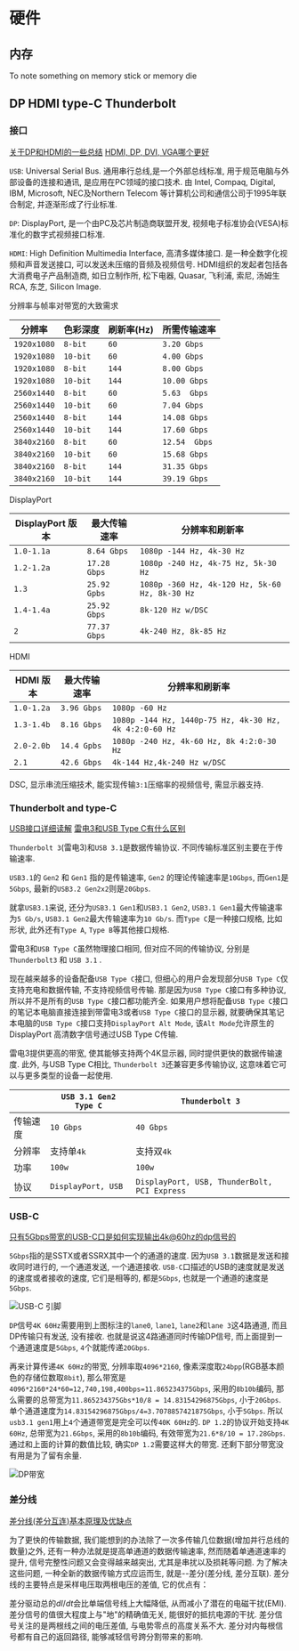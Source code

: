 # 硬件

## 内存

To note something on memory stick or memory die

## DP HDMI type-C Thunderbolt

### 接口

[关于DP和HDMI的一些总结](https://zhuanlan.zhihu.com/p/41594596)
[HDMI, DP, DVI, VGA哪个更好](https://zhuanlan.zhihu.com/p/215228683)

`USB`: Universal Serial Bus. 通用串行总线,是一个外部总线标准, 用于规范电脑与外部设备的连接和通讯, 是应用在PC领域的接口技术.
由 Intel, Compaq, Digital, IBM, Microsoft, NEC及Northern Telecom 等计算机公司和通信公司于1995年联合制定, 并逐渐形成了行业标准.

`DP`: DisplayPort, 是一个由PC及芯片制造商联盟开发, 视频电子标准协会(VESA)标准化的数字式视频接口标准.

`HDMI`: High Definition Multimedia Interface, 高清多媒体接口. 是一种全数字化视频和声音发送接口, 可以发送未压缩的音频及视频信号.
HDMI组织的发起者包括各大消费电子产品制造商, 如日立制作所, 松下电器, Quasar, 飞利浦, 索尼, 汤姆生RCA, 东芝, Silicon Image.

分辨率与帧率对带宽的大致需求

|分辨率| 色彩深度| 刷新率(Hz)| 所需传输速率 |
| --- | --- | --- | --- |
| `1920x1080` | `8-bit`     |        `60`      |  `3.20 Gbps` |
| `1920x1080` | `10-bit`    |     `60`      |  `4.00 Gbps` |
| `1920x1080` | `8-bit`     |       `144`    |  `8.00 Gbps` |
| `1920x1080` | `10-bit`    |     `144`   |  `10.00 Gbps` |
| `2560x1440` | `8-bit`     |        `60`     |  `5.63  Gbps` |
| `2560x1440` | `10-bit`    |      `60`     |  `7.04 Gbps` |
| `2560x1440` | `8-bit`     |        `144`   |  `14.08 Gbps` |
| `2560x1440` | `10-bit`    |      `144`  |  `17.60 Gbps` |
| `3840x2160` | `8-bit`     |        `60`    |  `12.54  Gbps` |
| `3840x2160` | `10-bit`    |      `60`    |  `15.68 Gbps` |
| `3840x2160` | `8-bit`     |        `144`   |  `31.35 Gbps` |
| `3840x2160` | `10-bit`    |      `144`  |  `39.19 Gbps` |

DisplayPort

| DisplayPort 版本 | 最大传输速率 | 分辨率和刷新率 |
| --- | --- |---  |
| `1.0-1.1a` |     `8.64 Gbps`           |   `1080p -144 Hz, 4k-30 Hz` |
| `1.2-1.2a` |     `17.28 Gbps`         |   `1080p -240 Hz, 4k-75 Hz, 5k-30 Hz` |
| `1.3`            |    `25.92 Gpbs`         |   `1080p -360 Hz, 4k-120 Hz, 5k-60 Hz, 8k-30 Hz` |
| `1.4-1.4a` |     `25.92 Gbps`         |   `8k-120 Hz w/DSC`  |
| `2`               |      `77.37 Gbps`        |    `4k-240 Hz, 8k-85 Hz` |

HDMI

| HDMI 版本 | 最大传输速率 | 分辨率和刷新率 |
| --- | --- |---  |
| `1.0-1.2a` |     `3.96 Gbps`         |        `1080p -60 Hz`   |
| `1.3-1.4b` |     `8.16 Gbps`         |       `1080p -144 Hz, 1440p-75 Hz, 4k-30 Hz, 4k 4:2:0-60 Hz` |
| `2.0-2.0b`  |    `14.4 Gpbs`         |       `1080p -240 Hz, 4k-60 Hz, 8k 4:2:0-30 Hz` |
| `2.1`             |   `42.6 Gbps`         |       `4k-144 Hz,4k-240 Hz w/DSC` |

DSC, 显示串流压缩技术, 能实现传输`3:1`压缩率的视频信号, 需显示器支持.

### Thunderbolt and type-C

[USB接口详细读解](https://www.bybusa.com/community/usb-interface-detailed-explanation)
[雷电3和USB Type C有什么区别](https://zhuanlan.zhihu.com/p/50034258)

`Thunderbolt 3`(雷电3)和`USB 3.1`是数据传输协议. 不同传输标准区别主要在于传输速率.

`USB3.1`的 `Gen2` 和 `Gen1` 指的是传输速率, `Gen2` 的理论传输速率是`10Gbps`, 而`Gen1`是`5Gbps`, 最新的`USB3.2 Gen2x2`则是`20Gbps`.

就拿`USB3.1`来说, 还分为`USB3.1 Gen1`和`USB3.1 Gen2`, `USB3.1 Gen1`最大传输速率为`5 Gb/s`, `USB3.1 Gen2`最大传输速率为`10 Gb/s`.
而`Type C`是一种接口规格, 比如形状, 此外还有`Type A`, `Type B`等其他接口规格.

雷电3和`USB Type C`虽然物理接口相同, 但对应不同的传输协议, 分别是 `Thunderbolt3` 和 `USB 3.1` .

现在越来越多的设备配备`USB Type C`接口, 但细心的用户会发现部分`USB Type C`仅支持充电和数据传输, 不支持视频信号传输.
那是因为`USB Type C`接口有多种协议, 所以并不是所有的`USB Type C`接口都功能齐全.
如果用户想将配备`USB Type C`接口的笔记本电脑直接连接到带雷电3或者`USB Type C`接口的显示器,
就要确保其笔记本电脑的`USB Type C`接口支持`DisplayPort Alt Mode`, 该`Alt Mode`允许原生的 DisplayPort 高清数字信号通过USB Type C传输.

雷电3提供更高的带宽, 使其能够支持两个4K显示器, 同时提供更快的数据传输速度.
此外, 与USB Type C相比, `Thunderbolt 3`还兼容更多传输协议, 这意味着它可以与更多类型的设备一起使用.

|                       | `USB 3.1 Gen2 Type C` | `Thunderbolt 3` |
| --- | --- |---  |
| 传输速度    |        `10 Gbps`    |    `40 Gbps`      |
| 分辨率        |        支持单`4k`    |    支持双`4k`      |
| 功率             |        `100w`    |    `100w`      |
| 协议             |        `DisplayPort, USB`    |   `DisplayPort, USB, ThunderBolt, PCI Express`      |

### USB-C

[只有5Gbps带宽的USB-C口是如何实现输出4k@60hz的dp信号的](https://www.zhihu.com/question/350209735/answer/1392624525)

`5Gbps`指的是SSTX或者SSRX其中一个的通道的速度. 因为`USB 3.1`数据是发送和接收同时进行的, 一个通道发送, 一个通道接收.
`USB-C`口描述的USB的速度就是发送的速度或者接收的速度, 它们是相等的, 都是`5Gbps`, 也就是一个通道的速度是`5Gbps`.

![USB-C 引脚](https://pic1.zhimg.com/80/v2-aba5b2244f455aed74c0d70ee39a4857_720w.jpg?source=1940ef5c)

`DP`信号`4K 60Hz`需要用到上图标注的`lane0`, `lane1`, `lane2`和`lane 3`这4路通道, 而且DP传输只有发送, 没有接收.
也就是说这4路通道同时传输DP信号, 而上面提到一个通道速度是`5Gbps`, `4`个就能传递`20Gbps`.

再来计算传递`4K 60Hz`的带宽, 分辨率取`4096*2160`, 像素深度取`24bpp`(RGB基本颜色的存储位数取`8bit`),
那么带宽是`4096*2160*24*60=12,740,198,400bps=11.865234375Gbps`, 采用的`8b10b`编码, 那么需要的总带宽为`11.865234375Gbs*10/8 = 14.83154296875Gbps`, 小于`20Gbps`.
单个通道速度为`14.83154296875Gbps/4=3.7078857421875Gbps`, 小于`5Gbps`. 所以`usb3.1 gen1`用上`4`个通道带宽是完全可以传`40K 60Hz`的.
`DP 1.2`的协议开始支持`4K 60Hz`, 总带宽为`21.6Gbps`, 采用的`8b10b`编码, 有效带宽为`21.6*8/10 = 17.28Gbps`.
通过和上面的计算的数值比较, 确实`DP 1.2`需要这样大的带宽. 还剩下部分带宽没有用是为了留有余量.

![DP带宽](https://pic2.zhimg.com/80/v2-09d7bec05e0d58ad53208fcca6514051_720w.jpg?source=1940ef5c)

### 差分线

[差分线(差分互连)基本原理及优缺点](https://www.jianshu.com/p/ae9277187836)

为了更快的传输数据, 我们能想到的办法除了一次多传输几位数据(增加并行总线的数量)之外, 还有一种办法就是提高单通道的数据传输速率, 然而随着单通道速率的提升, 信号完整性问题又会变得越来越突出, 尤其是串扰以及损耗等问题. 为了解决这些问题, 一种全新的数据传输方式应运而生, 就是--差分(差分线, 差分互联). 差分线的主要特点是采样电压取两根电压的差值, 它的优点有：

差分驱动总的$d I/d t$会比单端信号线上大幅降低, 从而减小了潜在的电磁干扰(EMI).
差分信号的值很大程度上与"地"的精确值无关, 能很好的抵抗电源的干扰. 差分信号关注的是两根线之间的电压差值, 与电势零点的高度关系不大.
差分对内每根信号都有自己的返回路径, 能够减轻信号跨分割带来的影响.

